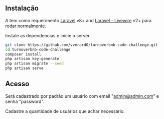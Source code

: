 ## Instalação

A tem como requerimento [Laravel](https://laravel.com/docs/8.x) v8+ and [Laravel - Livewire](https://laravel-livewire.com/docs/2.x/installation) v2+ para rodar normalmente.

Instale as dependencias e inicie o server.

```sh
git clone https://github.com/vverardO/turnoverbnb-code-challenge.git
cd turnoverbnb-code-challenge
composer install
php artisan key:generate
php artisan migrate --seed
php artisan serve
```

## Acesso
Será cadastrado por padrão um usuário com email "admin@admin.com" e senha "password".

Cadastre a quantidade de usuários que achar necessário.
